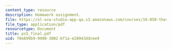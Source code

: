 ```yaml
---
content_type: resource
description: Homework assignment.
file: https://ol-ocw-studio-app-qa.s3.amazonaws.com/courses/16-050-thermal-energy-fall-2002/f0e899b999903002bf1ae28943ddcee9_ps5_final.pdf
file_type: application/pdf
resourcetype: Document
title: ps5_final.pdf
uid: f0e899b9-9990-3002-bf1a-e28943ddcee9
---
```

